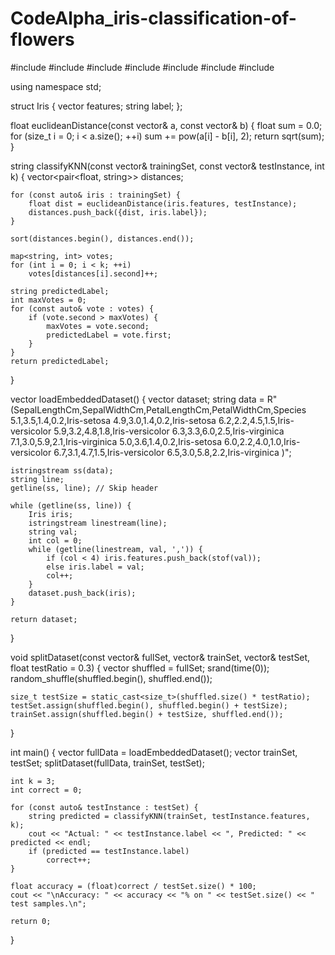 # CodeAlpha_iris-classification-of-flowers
#include <iostream>
#include <sstream>
#include <vector>
#include <cmath>
#include <map>
#include <algorithm>
#include <ctime>

using namespace std;

struct Iris {
    vector<float> features;
    string label;
};

float euclideanDistance(const vector<float>& a, const vector<float>& b) {
    float sum = 0.0;
    for (size_t i = 0; i < a.size(); ++i)
        sum += pow(a[i] - b[i], 2);
    return sqrt(sum);
}

string classifyKNN(const vector<Iris>& trainingSet, const vector<float>& testInstance, int k) {
    vector<pair<float, string>> distances;

    for (const auto& iris : trainingSet) {
        float dist = euclideanDistance(iris.features, testInstance);
        distances.push_back({dist, iris.label});
    }

    sort(distances.begin(), distances.end());

    map<string, int> votes;
    for (int i = 0; i < k; ++i)
        votes[distances[i].second]++;

    string predictedLabel;
    int maxVotes = 0;
    for (const auto& vote : votes) {
        if (vote.second > maxVotes) {
            maxVotes = vote.second;
            predictedLabel = vote.first;
        }
    }
    return predictedLabel;
}

vector<Iris> loadEmbeddedDataset() {
    vector<Iris> dataset;
    string data = R"(SepalLengthCm,SepalWidthCm,PetalLengthCm,PetalWidthCm,Species
5.1,3.5,1.4,0.2,Iris-setosa
4.9,3.0,1.4,0.2,Iris-setosa
6.2,2.2,4.5,1.5,Iris-versicolor
5.9,3.2,4.8,1.8,Iris-versicolor
6.3,3.3,6.0,2.5,Iris-virginica
7.1,3.0,5.9,2.1,Iris-virginica
5.0,3.6,1.4,0.2,Iris-setosa
6.0,2.2,4.0,1.0,Iris-versicolor
6.7,3.1,4.7,1.5,Iris-versicolor
6.5,3.0,5.8,2.2,Iris-virginica
)";

    istringstream ss(data);
    string line;
    getline(ss, line); // Skip header

    while (getline(ss, line)) {
        Iris iris;
        istringstream linestream(line);
        string val;
        int col = 0;
        while (getline(linestream, val, ',')) {
            if (col < 4) iris.features.push_back(stof(val));
            else iris.label = val;
            col++;
        }
        dataset.push_back(iris);
    }

    return dataset;
}

void splitDataset(const vector<Iris>& fullSet, vector<Iris>& trainSet, vector<Iris>& testSet, float testRatio = 0.3) {
    vector<Iris> shuffled = fullSet;
    srand(time(0));
    random_shuffle(shuffled.begin(), shuffled.end());

    size_t testSize = static_cast<size_t>(shuffled.size() * testRatio);
    testSet.assign(shuffled.begin(), shuffled.begin() + testSize);
    trainSet.assign(shuffled.begin() + testSize, shuffled.end());
}

int main() {
    vector<Iris> fullData = loadEmbeddedDataset();
    vector<Iris> trainSet, testSet;
    splitDataset(fullData, trainSet, testSet);

    int k = 3;
    int correct = 0;

    for (const auto& testInstance : testSet) {
        string predicted = classifyKNN(trainSet, testInstance.features, k);
        cout << "Actual: " << testInstance.label << ", Predicted: " << predicted << endl;
        if (predicted == testInstance.label)
            correct++;
    }

    float accuracy = (float)correct / testSet.size() * 100;
    cout << "\nAccuracy: " << accuracy << "% on " << testSet.size() << " test samples.\n";

    return 0;
}
